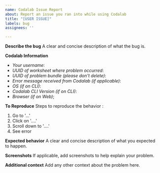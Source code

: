 ```yaml
---
name: Codalab Issue Report
about: Report an issue you ran into while using Codalab
title: "[USER ISSUE]"
labels: bug
assignees: ''

---
```


**Describe the bug**
A clear and concise description of what the bug is.

**Codalab Information**
- *Your username*:
- *UUID of worksheet where problem occurred*:
- *UUID of problem bundle (please don't delete)*:
- *Error message received from Codalab (if applicable)*:
 - *OS (if on CLI)*:
 - *Codalab CLI Version (if on CLI)*: 
 - *Browser (if on Web)*;

**To Reproduce**
Steps to reproduce the behavior :
1. Go to '...'
2. Click on '....'
3. Scroll down to '....'
4. See error

**Expected behavior**
A clear and concise description of what you expected to happen.

**Screenshots**
If applicable, add screenshots to help explain your problem.

**Additional context**
Add any other context about the problem here.
